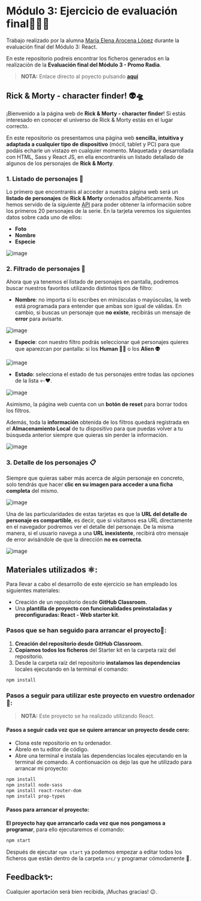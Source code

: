 # Módulo 3:  Ejercicio de evaluación final👩🏻‍💻 

Trabajo realizado por la alumna [María Elena Arocena López](https://github.com/marocena26) durante la evaluación final del Módulo 3: React. 

En este repositorio podreis encontrar los ficheros generados en la realización de la **Evaluación final del Módulo 3 - Promo Radia**. 

> **NOTA:** Enlace directo al poyecto pulsando **[aquí](https://beta.adalab.es/modulo-3-evaluacion-final-marocena26/)**

## Rick & Morty - character finder! 👽🛸 

¡Bienvenido a la página web de **Rick & Morty - character finder**! Si estás interesado en conocer el universo de Rick & Morty estás en el lugar correcto.

En este repositorio os presentamos una página web **sencilla, intuitiva y adaptada a cualquier tipo de dispositivo** (mócil, tablet y PC) para que podáis echarle un vistazo en cualquier momento. Maquetada y desarrollada con HTML, Sass y React JS, en ella encontraréis un listado detallado de algunos de los personajes de **Rick & Morty**.

### 1. Listado de personajes 👾

Lo primero que encontraréis al acceder a nuestra página web será un **listado de personajes** de **Rick & Morty** ordenados alfabéticamente. Nos hemos servido de la siguiente [API](https://rickandmortyapi.com/documentation/#get-all-characters) para poder obtener la información sobre los primeros 20 personajes de la serie. En la tarjeta veremos los siguientes datos sobre cada uno de ellos: 

- **Foto**
- **Nombre**
- **Especie**

![image](https://user-images.githubusercontent.com/113302094/207608674-2cbcddad-6c8a-40ea-a8ef-74d3b1ab3d9f.png)

### 2. Filtrado de personajes 🌈

Ahora que ya tenemos el listado de personajes en pantalla, podremos buscar nuestros favoritos utilizando distintos tipos de filtro:

- **Nombre**: no importa si lo escribes en minúsculas o mayúsculas, la web está programada para entender que ambas son igual de válidas. En cambio, si buscas un personaje que **no existe**, recibirás un mensaje de **error** para avisarte.

![image](https://user-images.githubusercontent.com/113302094/207609108-96e91580-a5a8-402f-a5f6-637dc762a1c3.png)

- **Especie**: con nuestro filtro podrás seleccionar qué personajes quieres que aparezcan por pantalla: si los **Human 👨🏻** o los **Alien 👽**

![image](https://user-images.githubusercontent.com/113302094/207609255-ef84eb59-69ef-478c-af48-f237d1b5bb8f.png)

- **Estado**: selecciona el estado de tus personajes entre todas las opciones de la lista 💀-❤️.

![image](https://user-images.githubusercontent.com/113302094/207609423-38daa1c4-5c33-4726-b2ff-c3ed2d95b2e0.png)

Asimismo, la página web cuenta con un **botón de reset** para borrar todos los filtros.

Además, toda la **información** obtenida de los filtros quedará registrada en el **Almacenamiento Local** de tu dispositivo para que puedas volver a tu búsqueda anterior siempre que quieras sin perder la información.

![image](https://user-images.githubusercontent.com/113302094/207610447-f1df6fcf-fbda-4433-b9a0-d0c126feec6a.png)

### 3. Detalle de los personajes 📋

Siempre que quieras saber más acerca de algún personaje en concreto, solo tendrás que hacer **clic en su imagen para acceder a una ficha completa** del mismo.

![image](https://user-images.githubusercontent.com/113302094/207611074-609d80b3-7c14-49fc-831a-a023787b5871.png)

Una de las particularidades de estas tarjetas es que la **URL del detalle de personaje es compartible**, es decir, que si visitamos esa URL directamente en el navegador podremos ver el detalle del personaje. De la misma manera, si el usuario navega a una **URL inexistente**, recibirá otro mensaje de error avisándole de que la dirección **no es correcta**.

![image](https://user-images.githubusercontent.com/113302094/207612499-2fbe436d-8077-477e-92e3-d388380d8004.png)


## Materiales utilizados ⚛️: 

Para llevar a cabo el desarrollo de este ejercicio se han empleado los siguientes materiales:
- Creación de un repositorio desde **GitHub Classroom.**
- Una **plantilla de proyecto con funcionalidades preinstaladas y preconfiguradas: React - Web starter kit**.

### Pasos que se han seguido para arrancar el proyecto🔌:

1. **Creación del repositorio desde GitHub Classroom.**
2. **Copiamos todos los ficheros** del Starter kit en la carpeta raíz del repositorio.
3. Desde la carpeta raíz del repositorio **instalamos las dependencias** locales ejecutando en la terminal el comando:

```bash
npm install
```

### Pasos a seguir para utilizar este proyecto en vuestro ordenador💾:

> **NOTA:** Este proyecto se ha realizado utilizando React.

#### Pasos a seguir cada vez que se quiere arrancar un proyecto desde cero:

- Clona este repositorio en tu ordenador.
- Ábrelo en tu editor de código.
- Abre una terminal e instala las dependencias locales ejecutando en la terminal de comando. A contionuación os dejo las que he utilizado para arrancar mi proyecto:

```bash
npm install 
npm install node-sass
npm install react-router-dom
npm install prop-types
```

#### Pasos para arrancar el proyecto:

**El proyecto hay que arrancarlo cada vez que nos pongamoss a programar**, para ello ejecutaremos el comando:

```bash
npm start
```

Después de ejecutar `npm start` ya podemos empezar a editar todos los ficheros que están dentro de la carpeta `src/` y programar cómodamente 💫 .


## Feedback✨:

Cualquier aportación será bien recibida, ¡Muchas gracias! 😉.
